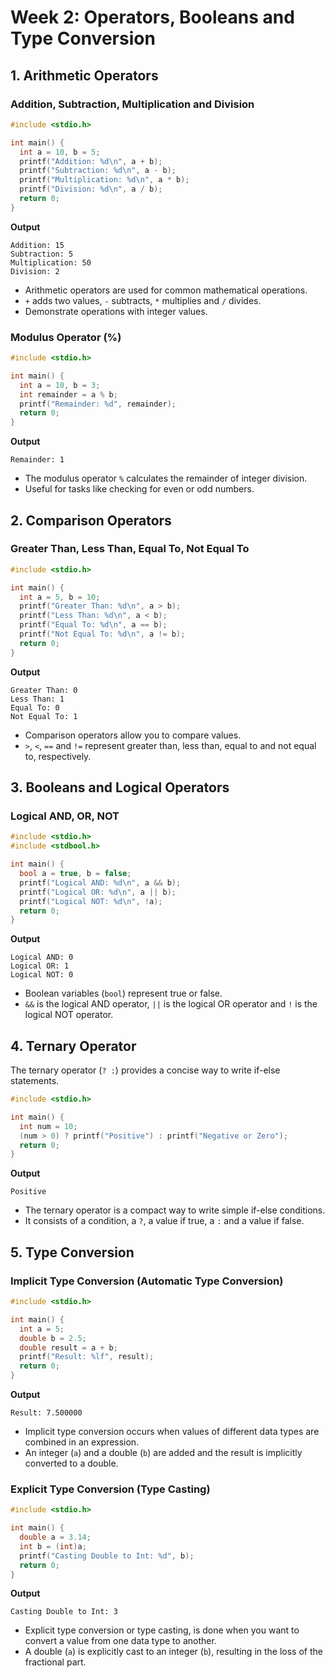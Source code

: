 # Week 2: Operators, Booleans and Type Conversion

## 1. **Arithmetic Operators**

### Addition, Subtraction, Multiplication and Division

```c
#include <stdio.h>

int main() {
  int a = 10, b = 5;
  printf("Addition: %d\n", a + b);
  printf("Subtraction: %d\n", a - b);
  printf("Multiplication: %d\n", a * b);
  printf("Division: %d\n", a / b);
  return 0;
}
```

**Output**
```
Addition: 15
Subtraction: 5
Multiplication: 50
Division: 2
```

- Arithmetic operators are used for common mathematical operations.
- `+` adds two values, `-` subtracts, `*` multiplies and `/` divides.
- Demonstrate operations with integer values.

### Modulus Operator (%)

```c
#include <stdio.h>

int main() {
  int a = 10, b = 3;
  int remainder = a % b;
  printf("Remainder: %d", remainder);
  return 0;
}
```

**Output**
```
Remainder: 1
```

- The modulus operator `%` calculates the remainder of integer division.
- Useful for tasks like checking for even or odd numbers.

## 2. **Comparison Operators**

### Greater Than, Less Than, Equal To, Not Equal To

```c
#include <stdio.h>

int main() {
  int a = 5, b = 10;
  printf("Greater Than: %d\n", a > b);
  printf("Less Than: %d\n", a < b);
  printf("Equal To: %d\n", a == b);
  printf("Not Equal To: %d\n", a != b);
  return 0;
}
```

**Output**
```
Greater Than: 0
Less Than: 1
Equal To: 0
Not Equal To: 1
```

- Comparison operators allow you to compare values.
- `>`, `<`, `==` and `!=` represent greater than, less than, equal to and not equal to, respectively.

## 3. **Booleans and Logical Operators**

### Logical AND, OR, NOT

```c
#include <stdio.h>
#include <stdbool.h>

int main() {
  bool a = true, b = false;
  printf("Logical AND: %d\n", a && b);
  printf("Logical OR: %d\n", a || b);
  printf("Logical NOT: %d\n", !a);
  return 0;
}
```

**Output**
```
Logical AND: 0
Logical OR: 1
Logical NOT: 0
```

- Boolean variables (`bool`) represent true or false.
- `&&` is the logical AND operator, `||` is the logical OR operator and `!` is the logical NOT operator.

## 4. **Ternary Operator**

The ternary operator (`? :`) provides a concise way to write if-else statements.

```c
#include <stdio.h>

int main() {
  int num = 10;
  (num > 0) ? printf("Positive") : printf("Negative or Zero");
  return 0;
}
```

**Output**
```
Positive
```

- The ternary operator is a compact way to write simple if-else conditions.
- It consists of a condition, a `?`, a value if true, a `:` and a value if false.

## 5. **Type Conversion**

### Implicit Type Conversion (Automatic Type Conversion)

```c
#include <stdio.h>

int main() {
  int a = 5;
  double b = 2.5;
  double result = a + b;
  printf("Result: %lf", result);
  return 0;
}
```

**Output**
```
Result: 7.500000
```

- Implicit type conversion occurs when values of different data types are combined in an expression.
- An integer (`a`) and a double (`b`) are added and the result is implicitly converted to a double.

### Explicit Type Conversion (Type Casting)

```c
#include <stdio.h>

int main() {
  double a = 3.14;
  int b = (int)a;
  printf("Casting Double to Int: %d", b);
  return 0;
}
```

**Output**
```
Casting Double to Int: 3
```

- Explicit type conversion or type casting, is done when you want to convert a value from one data type to another.
- A double (`a`) is explicitly cast to an integer (`b`), resulting in the loss of the fractional part.
